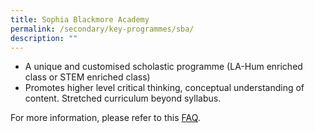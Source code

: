 ```yaml
---
title: Sophia Blackmore Academy
permalink: /secondary/key-programmes/sba/
description: ""
---
```


*   A unique and customised scholastic programme (LA-Hum enriched class or STEM enriched class)
*   Promotes higher level critical thinking, conceptual understanding of content. Stretched curriculum beyond syllabus.

  

For more information, please refer to this [FAQ](https://www.mgsopenhouse.com/faq).